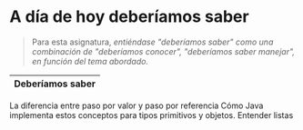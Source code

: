 # A día de hoy deberíamos saber

> Para esta asignatura, *entiéndase "deberíamos saber" como una combinación de "deberíamos conocer", "deberíamos saber manejar", en función del tema abordado.*

|Deberíamos saber|
|-
La diferencia entre paso por valor y paso por referencia
Cómo Java implementa estos conceptos para tipos primitivos y objetos.
Entender listas
